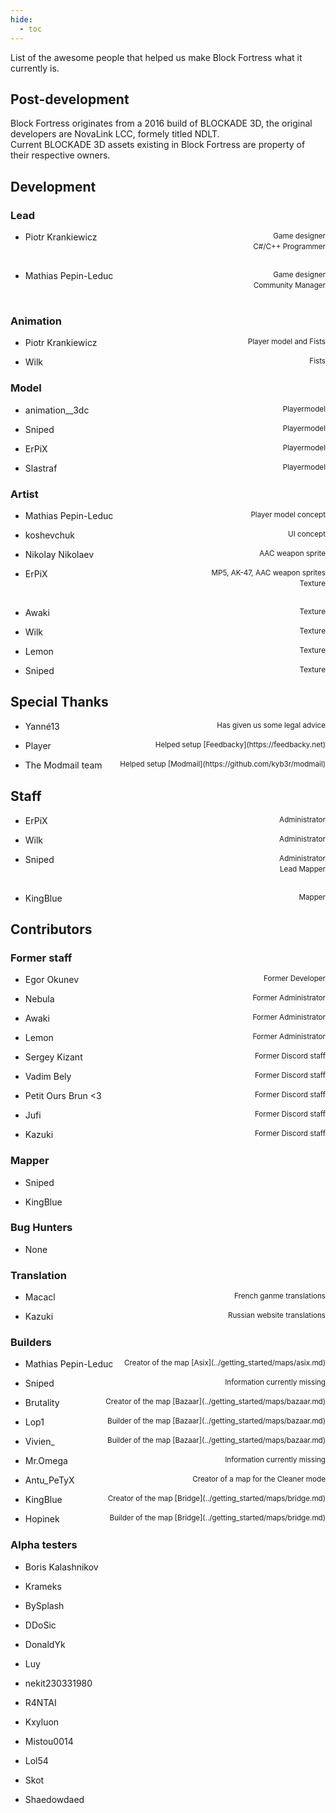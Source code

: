 ```yaml
---
hide:
  - toc
---
```


List of the awesome people that helped us make Block Fortress what it currently is. 

## Post-development
Block Fortress originates from a 2016 build of BLOCKADE 3D, the original developers are NovaLink LCC, formely titled NDLT.<br>
Current BLOCKADE 3D assets existing in Block Fortress are property of their respective owners.

## Development
### Lead
- <p style="text-align:left;">Piotr Krankiewicz<span style="float:right;"><small>Game designer</small></span></span><br><span style="float:right;"><small>C#/C++ Programmer</small></span></p></p><br>
- <p style="text-align:left;">Mathias Pepin-Leduc<span style="float:right;"><small>Game designer</small></span></span><br><span style="float:right;"><small>Community Manager</small></span></p></p><br>
### Animation
- <p style="text-align:left;">Piotr Krankiewicz<span style="float:right;"><small>Player model and Fists</small></span></p>
- <p style="text-align:left;">Wilk<span style="float:right;"><small>Fists</small></span></p>
### Model
- <p style="text-align:left;">animation__3dc<span style="float:right;"><small>Playermodel</small></span></p>
- <p style="text-align:left;">Sniped<span style="float:right;"><small>Playermodel</small></span></p>
- <p style="text-align:left;">ErPiX<span style="float:right;"><small>Playermodel</small></p>
- <p style="text-align:left;">Slastraf <span style="float:right;"><small>Playermodel</small></span></p>
### Artist
- <p style="text-align:left;">Mathias Pepin-Leduc<span style="float:right;"><small>Player model concept</small></p>
- <p style="text-align:left;">koshevchuk<span style="float:right;"><small>UI concept</small></span></p>
- <p style="text-align:left;">Nikolay Nikolaev<span style="float:right;"><small>AAC weapon sprite</small></span></p>
- <p style="text-align:left;">ErPiX<span style="float:right;"><small>MP5, AK-47, AAC weapon sprites</small></span></span><br><span style="float:right;"><small>Texture</small></span></p></p><br>
- <p style="text-align:left;">Awaki<span style="float:right;"><small>Texture</small></span></p>
- <p style="text-align:left;">Wilk<span style="float:right;"><small>Texture</small></span></p>
- <p style="text-align:left;">Lemon<span style="float:right;"><small>Texture</small></span></p>
- <p style="text-align:left;">Sniped<span style="float:right;"><small>Texture</small></span></p>

## Special Thanks
- <p style="text-align:left;">Yanné13<span style="float:right;"><small>Has given us some legal advice</small></span></p>
- <p style="text-align:left;">Player<span style="float:right;"><small>Helped setup [Feedbacky](https://feedbacky.net)</small></span></p>
- <p style="text-align:left;">The Modmail team<span style="float:right;"><small>Helped setup [Modmail](https://github.com/kyb3r/modmail)</small></span></p>

## Staff
- <p style="text-align:left;">ErPiX<span style="float:right;"><small>Administrator</small></span></p>
- <p style="text-align:left;">Wilk<span style="float:right;"><small>Administrator</small></span></p>
- <p style="text-align:left;">Sniped<span style="float:right;"><small>Administrator</small></span></span><br><span style="float:right;"><small>Lead Mapper</small></span></p></p><br>
- <p style="text-align:left;">KingBlue<span style="float:right;"><small>Mapper</small></span></p>

## Contributors
### Former staff
- <p style="text-align:left;">Egor Okunev<span style="float:right;"><small>Former Developer</small></span></p>
- <p style="text-align:left;">Nebula<span style="float:right;"><small>Former Administrator</small></span></p>
- <p style="text-align:left;">Awaki<span style="float:right;"><small>Former Administrator</small></span></p>
- <p style="text-align:left;">Lemon<span style="float:right;"><small>Former Administrator</small></span></p>
- <p style="text-align:left;">Sergey Kizant<span style="float:right;"><small>Former Discord staff</small></span></p>
- <p style="text-align:left;">Vadim Bely<span style="float:right;"><small>Former Discord staff</small></span></p>
- <p style="text-align:left;">Petit Ours Brun <3 <span style="float:right;"><small>Former Discord staff</small></span></p>
- <p style="text-align:left;">Jufi<span style="float:right;"><small>Former Discord staff</small></span></p>
- <p style="text-align:left;">Kazuki<span style="float:right;"><small>Former Discord staff</small></span></p>
### Mapper
- <p style="text-align:left;">Sniped</p>
- <p style="text-align:left;">KingBlue</p>
### Bug Hunters
- <p style="text-align:left;">None</p>
### Translation
- <p style="text-align:left;">Macacl<span style="float:right;"><small>French ganme translations</small></span></p>
- <p style="text-align:left;">Kazuki<span style="float:right;"><small>Russian website translations</small></span></p>
### Builders
- <p style="text-align:left;">Mathias Pepin-Leduc<span style="float:right;"><small>Creator of the map [Asix](../getting_started/maps/asix.md)</small></span></p>
- <p style="text-align:left;">Sniped<span style="float:right;"><small>Information currently missing</small></span></p>
- <p style="text-align:left;">Brutality<span style="float:right;"><small>Creator of the map [Bazaar](../getting_started/maps/bazaar.md)</small></span></p>
- <p style="text-align:left;">Lop1<span style="float:right;"><small>Builder of the map [Bazaar](../getting_started/maps/bazaar.md)</small></span></p>
- <p style="text-align:left;">Vivien_<span style="float:right;"><small>Builder of the map [Bazaar](../getting_started/maps/bazaar.md)</small></span></p>
- <p style="text-align:left;">Mr.Omega<span style="float:right;"><small>Information currently missing</small></span></p>
- <p style="text-align:left;">Antu_PeTyX<span style="float:right;"><small>Creator of a map for the Cleaner mode</small></span></p>
- <p style="text-align:left;">KingBlue<span style="float:right;"><small>Creator of the map [Bridge](../getting_started/maps/bridge.md)</small></span></p>
- <p style="text-align:left;">Hopinek<span style="float:right;"><small>Builder of the map [Bridge](../getting_started/maps/bridge.md)</small></span></p>
### Alpha testers
- <p style="text-align:left;">Boris Kalashnikov</p>
- <p style="text-align:left;">Krameks</p>
- <p style="text-align:left;">BySplash</p>
- <p style="text-align:left;">DDoSic</p>
- <p style="text-align:left;">DonaldYk</p>
- <p style="text-align:left;">Luy</p>
- <p style="text-align:left;">nekit230331980</p>
- <p style="text-align:left;">R4NTAI</p>
- <p style="text-align:left;">Kxyluon</p>
- <p style="text-align:left;">Mistou0014</p>
- <p style="text-align:left;">Lol54</p>
- <p style="text-align:left;">Skot</p>
- <p style="text-align:left;">Shaedowdaed</p>
